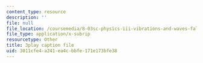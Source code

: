 ```yaml
---
content_type: resource
description: ''
file: null
file_location: /coursemedia/8-03sc-physics-iii-vibrations-and-waves-fall-2016/3011cfe4a241ea4cbbfe171e173bfe38_Ahv7Akj2xs4.srt
file_type: application/x-subrip
resourcetype: Other
title: 3play caption file
uid: 3011cfe4-a241-ea4c-bbfe-171e173bfe38
---
```

